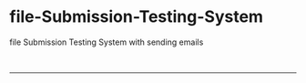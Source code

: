# file-Submission-Testing-System
file Submission Testing System with sending emails
<br>


<br><hr><br>
